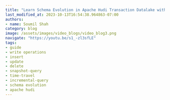 ```yaml
---
title: "Learn Schema Evolution in Apache Hudi Transaction Datalake with hands on labs"
last_modified_at: 2023-10-13T16:54:38.964863-07:00
authors:
- name: Soumil Shah
category: blog
image: /assets/images/video_blogs/video_blog3.png
navigate: "https://youtu.be/s1_-zl3sfLE"
tags:
- guide
- write operations
- insert
- update
- delete
- snapshot-query
- time-travel
- incremental-query
- schema evolution
- apache hudi
---
```

